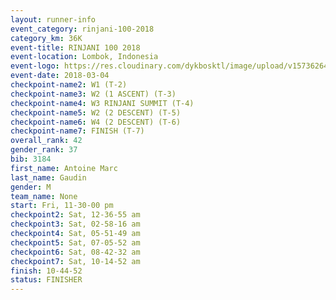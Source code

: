 ```yaml
---
layout: runner-info 
event_category: rinjani-100-2018 
category_km: 36K 
event-title: RINJANI 100 2018 
event-location: Lombok, Indonesia 
event-logo: https://res.cloudinary.com/dykbosktl/image/upload/v1573626435/Logo/Rinjani_eoufbh.png 
event-date: 2018-03-04 
checkpoint-name2: W1 (T-2) 
checkpoint-name3: W2 (1 ASCENT) (T-3) 
checkpoint-name4: W3 RINJANI SUMMIT (T-4) 
checkpoint-name5: W2 (2 DESCENT) (T-5) 
checkpoint-name6: W4 (2 DESCENT) (T-6) 
checkpoint-name7: FINISH (T-7) 
overall_rank: 42
gender_rank: 37
bib: 3184
first_name: Antoine Marc
last_name: Gaudin
gender: M
team_name: None
start: Fri, 11-30-00 pm
checkpoint2: Sat, 12-36-55 am
checkpoint3: Sat, 02-58-16 am
checkpoint4: Sat, 05-51-49 am
checkpoint5: Sat, 07-05-52 am
checkpoint6: Sat, 08-42-32 am
checkpoint7: Sat, 10-14-52 am
finish: 10-44-52
status: FINISHER
---
```


